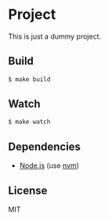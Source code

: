 
# Project

  This is just a dummy project.

## Build

```bash
$ make build
```

## Watch

```bash
$ make watch
```

## Dependencies

  - [Node.js](http://nodejs.org/) (use [nvm](https://github.com/creationix/nvm))

## License

  MIT
